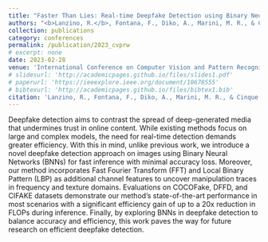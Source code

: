 ```yaml
---
title: "Faster Than Lies: Real-time Deepfake Detection using Binary Neural Networks"
authors: "<b>Lanzino, R.</b>, Fontana, F., Diko, A., Marini, M. R., & Cinque, L."
collection: publications
category: conferences
permalink: /publication/2023_cvprw
# excerpt: none
date: 2023-02-28
venue: 'International Conference on Computer Vision and Pattern Recognition Workshops (CVPRW)'
# slidesurl: 'http://academicpages.github.io/files/slides1.pdf'
# paperurl: 'https://ieeexplore.ieee.org/document/10678555'
# bibtexurl: 'http://academicpages.github.io/files/bibtex1.bib'
citation: 'Lanzino, R., Fontana, F., Diko, A., Marini, M. R., & Cinque, L. (2024). Faster Than Lies: Real-time Deepfake Detection using Binary Neural Networks. 2024 IEEE/CVF Conference on Computer Vision and Pattern Recognition Workshops (CVPRW), 3771–3780. doi:10.1109/CVPRW63382.2024.00381'
---
```

Deepfake detection aims to contrast the spread of deep-generated media that undermines trust in online content. While existing methods focus on large and complex models, the need for real-time detection demands greater efficiency. With this in mind, unlike previous work, we introduce a novel deepfake detection approach on images using Binary Neural Networks (BNNs) for fast inference with minimal accuracy loss. Moreover, our method incorporates Fast Fourier Transform (FFT) and Local Binary Pattern (LBP) as additional channel features to uncover manipulation traces in frequency and texture domains. Evaluations on COCOFake, DFFD, and CIFAKE datasets demonstrate our method’s state-of-the-art performance in most scenarios with a significant efficiency gain of up to a 20x reduction in FLOPs during inference. Finally, by exploring BNNs in deepfake detection to balance accuracy and efficiency, this work paves the way for future research on efficient deepfake detection.